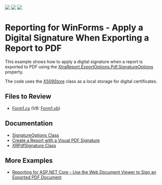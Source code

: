 <!-- default badges list -->
![](https://img.shields.io/endpoint?url=https://codecentral.devexpress.com/api/v1/VersionRange/128604108/22.2.6%2B)
[![](https://img.shields.io/badge/Open_in_DevExpress_Support_Center-FF7200?style=flat-square&logo=DevExpress&logoColor=white)](https://supportcenter.devexpress.com/ticket/details/E4191)
[![](https://img.shields.io/badge/📖_How_to_use_DevExpress_Examples-e9f6fc?style=flat-square)](https://docs.devexpress.com/GeneralInformation/403183)
<!-- default badges end -->
# Reporting for WinForms - Apply a Digital Signature When Exporting a Report to PDF


This example shows how to apply a digital signature when a report is exported to PDF using the [XtraReport.ExportOptions.Pdf.SignatureOptions](http://docs.devexpress.devx/CoreLibraries/DevExpress.XtraPrinting.PdfExportOptions.SignatureOptions) property.

The code uses the [X509Store](https://learn.microsoft.com/en-us/dotnet/api/system.security.cryptography.x509certificates.x509store) class as a  local storage for digital certificates.

## Files to Review

* [Form1.cs](./CS/pdf-signature-sample/Form1.cs) (VB: [Form1.vb](./VB/pdf-signature-sample/Form1.vb))

## Documentation

- [SignatureOptions Class](http://docs.devexpress.devx/CoreLibraries/DevExpress.XtraPrinting.PdfExportOptions.SignatureOptions)
- [Create a Report with a Visual PDF Signature](http://docs.devexpress.devx/XtraReports/402208/create-reports/create-a-report-with-visual-pdf-signature) 
- [XRPdfSignature Class](http://docs.devexpress.devx/XtraReports/DevExpress.XtraReports.UI.XRPdfSignature)

## More Examples

- [Reporting for ASP.NET Core - Use the Web Document Viewer to Sign an Exported PDF Document](https://github.com/DevExpress-Examples/reporting-asp-net-core-sign-pdf-on-export)
